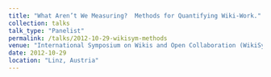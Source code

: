 ```yaml
---
title: "What Aren’t We Measuring?  Methods for Quantifying Wiki-Work."
collection: talks
talk_type: "Panelist"
permalink: /talks/2012-10-29-wikisym-methods
venue: "International Symposium on Wikis and Open Collaboration (WikiSym 2012)"
date: 2012-10-29
location: "Linz, Austria"
---
```

